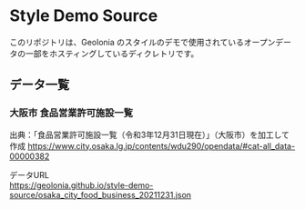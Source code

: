 # Style Demo Source

このリポジトリは、Geolonia のスタイルのデモで使用されているオープンデータの一部をホスティングしているディクレトリです。

## データ一覧

### 大阪市 食品営業許可施設一覧
出典：「食品営業許可施設一覧（令和3年12月31日現在）」（大阪市）を加工して作成
https://www.city.osaka.lg.jp/contents/wdu290/opendata/#cat-all_data-00000382

データURL  
https://geolonia.github.io/style-demo-source/osaka_city_food_business_20211231.json


